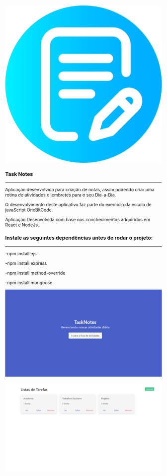 ![Logo](./img/escrita.png)<h3>Task Notes</h3>
<hr/>

Aplicação desenvolvida para criação de notas, assim podendo criar uma rotina de atividades e lembretes para o seu Dia-a-Dia.

O desenvolvimento deste aplicativo faz parte do exercicio da escola de javaScript OneBitCode.

Aplicação Desenvolvida com base nos conchecimentos adquiridos em React e NodeJs.


<h3>Instale as seguintes dependências antes de rodar o projeto:</h3>
<hr/>
<p>-npm install ejs </p>
<p>-npm install express</p>
<p>-npm install method-override</p>
<p>-npm install mongoose</p>



![Imagem Inicial](./img/screenOne.png)

![Imagem Secundaria](./img/screenTwo.png)



